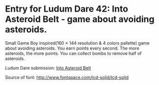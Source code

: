 # Entry for Ludum Dare 42: Into Asteroid Belt - game about avoiding asteroids.

Small Game Boy inspired(160 × 144 resolution & 4 colors pallette) game about avoiding asteroids.
You earn points every second. The more asteroids, the more points. You can collect bombs to remove half of asteroids.

Ludum Dare submission: [Into Asteroid Belt](https://ldjam.com/events/ludum-dare/42/into-asteroid-belt)

Source of font: http://www.fontspace.com/lcd-solid/lcd-solid
